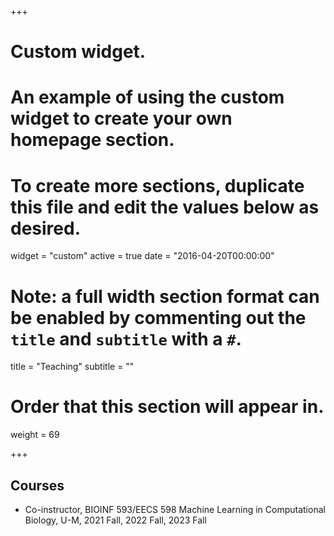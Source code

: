 +++
# Custom widget.
# An example of using the custom widget to create your own homepage section.
# To create more sections, duplicate this file and edit the values below as desired.
widget = "custom"
active = true
date = "2016-04-20T00:00:00"

# Note: a full width section format can be enabled by commenting out the `title` and `subtitle` with a `#`.
title = "Teaching"
subtitle = ""

# Order that this section will appear in.
weight = 69

+++

## Courses
- Co-instructor, BIOINF 593/EECS 598 Machine Learning in Computational Biology, U-M, 2021 Fall, 2022 Fall, 2023 Fall